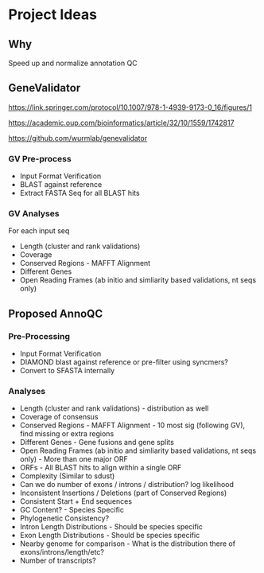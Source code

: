 # Project Ideas

## Why
Speed up and normalize annotation QC

## GeneValidator
https://link.springer.com/protocol/10.1007/978-1-4939-9173-0_16/figures/1

https://academic.oup.com/bioinformatics/article/32/10/1559/1742817

https://github.com/wurmlab/genevalidator

### GV Pre-process
* Input Format Verification
* BLAST against reference
* Extract FASTA Seq for all BLAST hits

### GV Analyses
For each input seq

* Length (cluster and rank validations)
* Coverage
* Conserved Regions - MAFFT Alignment
* Different Genes
* Open Reading Frames (ab initio and simliarity based validations, nt seqs only)

## Proposed AnnoQC

### Pre-Processing
* Input Format Verification
* DIAMOND blast against reference or pre-filter using syncmers?
* Convert to SFASTA internally

### Analyses
* Length (cluster and rank validations) - distribution as well
* Coverage of consensus
* Conserved Regions - MAFFT Alignment - 10 most sig (following GV), find missing or extra regions
* Different Genes - Gene fusions and gene splits
* Open Reading Frames (ab initio and simliarity based validations, nt seqs only) - More than one major ORF
* ORFs - All BLAST hits to align within a single ORF
* Complexity (Similar to sdust) 
* Can we do number of exons / introns / distribution? log likelihood
* Inconsistent Insertions / Deletions (part of Conserved Regions)
* Consistent Start + End sequences
* GC Content? - Species Specific
* Phylogenetic Consistency?
* Intron Length Distributions - Should be species specific
* Exon Length Distributions - Should be species specific
* Nearby genome for comparison - What is the distribution there of exons/introns/length/etc?
* Number of transcripts?
